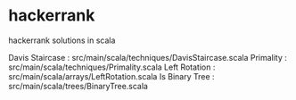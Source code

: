 # hackerrank

hackerrank solutions in scala

Davis Staircase : src/main/scala/techniques/DavisStaircase.scala
Primality : src/main/scala/techniques/Primality.scala
Left Rotation : src/main/scala/arrays/LeftRotation.scala
Is Binary Tree : src/main/scala/trees/BinaryTree.scala
